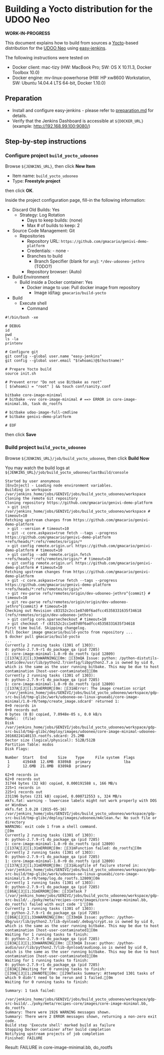 # Building a Yocto distribution for the UDOO Neo

**WORK-IN-PROGRESS**

This document explains how to build from sources a [Yocto](https://www.yoctoproject.org/)-based distribution for the [UDOO Neo](http://www.udoo.org/udoo-neo/) using [easy-jenkins](https://github.com/gmacario/easy-jenkins).

The following instructions were tested on

* Docker client: mac-tizy (HW: MacBook Pro; SW: OS X 10.11.3, Docker Toolbox 10.0)
* Docker engine: mv-linux-powerhorse (HW: HP xw8600 Workstation, SW: Ubuntu 14.04.4 LTS 64-bit, Docker 1.10.0)

## Preparation

* Install and configure easy-jenkins - please refer to [preparation.md](https://github.com/gmacario/easy-jenkins/blob/master/docs/preparation.md) for details.
* Verify that the Jenkins Dashboard is accessible at `${DOCKER_URL}` (example: http://192.168.99.100:9080/)

## Step-by-step instructions

### Configure project `build_yocto_udooneo`

Browse `${JENKINS_URL}`, then click **New Item**
  - Item name: `build_yocto_udooneo`
  - Type: **Freestyle project**

  then click **OK**.
  
Inside the project configuration page, fill-in the following information:
  - Discard Old Builds: Yes
    - Strategy: Log Rotation
      - Days to keep builds: (none)
      - Max # of builds to keep: 2
  - Source Code Management: Git
    - Repositories
      - Repository URL: `https://github.com/gmacario/genivi-demo-platform`
      - Credentials: - none -
      - Branches to build
        - Branch Specifier (blank for `any`): `*/dev-udooneo-jethro` (TODO?)
      - Repository browser: (Auto)
  - Build Environment
    - Build inside a Docker container: Yes
      - Docker image to use: Pull docker image from repository
        - Image id/tag: `gmacario/build-yocto`
  - Build
    - Execute shell
      - Command

```
#!/bin/bash -xe

# DEBUG
id
pwd
ls -la
printenv

# Configure git
git config --global user.name "easy-jenkins"
git config --global user.email "$(whoami)@$(hostname)"

# Prepare Yocto build
source init.sh

# Prevent error "Do not use Bitbake as root"
[ $(whoami) = "root" ] && touch conf/sanity.conf

bitbake core-image-minimal
# bitbake -vvv core-image-minimal # ==> ERROR in core-image-minimal.bb, task do_rootfs

# bitbake udoo-image-full-cmdline
# bitbake genivi-demo-platform

# EOF
```
  
  then click **Save**

### Build project `build_yocto_udooneo`

<!-- (2016-02-24 14:55 CET): Tested on mv-linux-powerhorse -->

Browse `${JENKINS_URL}/job/build_yocto_udooneo`, then click **Build Now**

You may watch the build logs at `${JENKINS_URL}/job/build_yocto_udooneo/lastBuild/console`

```
Started by user anonymous
[EnvInject] - Loading node environment variables.
Building in workspace /var/jenkins_home/jobs/GENIVI/jobs/build_yocto_udooneo/workspace
Cloning the remote Git repository
Cloning repository https://github.com/gmacario/genivi-demo-platform
 > git init /var/jenkins_home/jobs/GENIVI/jobs/build_yocto_udooneo/workspace # timeout=10
Fetching upstream changes from https://github.com/gmacario/genivi-demo-platform
 > git --version # timeout=10
 > git -c core.askpass=true fetch --tags --progress https://github.com/gmacario/genivi-demo-platform +refs/heads/*:refs/remotes/origin/*
 > git config remote.origin.url https://github.com/gmacario/genivi-demo-platform # timeout=10
 > git config --add remote.origin.fetch +refs/heads/*:refs/remotes/origin/* # timeout=10
 > git config remote.origin.url https://github.com/gmacario/genivi-demo-platform # timeout=10
Fetching upstream changes from https://github.com/gmacario/genivi-demo-platform
 > git -c core.askpass=true fetch --tags --progress https://github.com/gmacario/genivi-demo-platform +refs/heads/*:refs/remotes/origin/*
 > git rev-parse refs/remotes/origin/dev-udooneo-jethro^{commit} # timeout=10
 > git rev-parse refs/remotes/origin/origin/dev-udooneo-jethro^{commit} # timeout=10
Checking out Revision c83152c2cc1e87d0f6adfcc45358331635f34618 (refs/remotes/origin/dev-udooneo-jethro)
 > git config core.sparsecheckout # timeout=10
 > git checkout -f c83152c2cc1e87d0f6adfcc45358331635f34618
First time build. Skipping changelog.
Pull Docker image gmacario/build-yocto from repository ...
$ docker pull gmacario/build-yocto
...
Currently 2 running tasks (1301 of 1303):
0: python-2.7.9-r1 do_package_qa (pid 7285)
1: core-image-minimal-1.0-r0 do_rootfs (pid 12809)
[137A[J[1;33mWARNING[0m: [33mQA Issue: python: /python-distutils-staticdev/usr/lib/python2.7/config/libpython2.7.a is owned by uid 0, which is the same as the user running bitbake. This may be due to host contamination [host-user-contaminated][0m
Currently 2 running tasks (1301 of 1303):
0: python-2.7.9-r1 do_package_qa (pid 7285)
1: core-image-minimal-1.0-r0 do_rootfs (pid 12809)
[137A[J[1;31mERROR[0m: [31mError: The image creation script '/var/jenkins_home/jobs/GENIVI/jobs/build_yocto_udooneo/workspace/gdp-src-build/tmp-glibc/work/udooneo-oe-linux-gnueabi/core-image-minimal/1.0-r0/temp/create_image.sdcard' returned 1:
0+0 records in
0+0 records out
0 bytes (0 B) copied, 7.0948e-05 s, 0.0 kB/s
Model:  (file)
Disk /var/jenkins_home/jobs/GENIVI/jobs/build_yocto_udooneo/workspace/gdp-src-build/tmp-glibc/deploy/images/udooneo/core-image-minimal-udooneo-20160224140133.rootfs.sdcard: 25.2MB
Sector size (logical/physical): 512B/512B
Partition Table: msdos
Disk Flags: 

Number  Start   End     Size    Type     File system  Flags
 1      4194kB  12.6MB  8389kB  primary               lba
 2      12.6MB  21.0MB  8389kB  primary

62+0 records in
62+0 records out
31744 bytes (32 kB) copied, 0.000191588 s, 166 MB/s
225+1 records in
225+1 records out
231196 bytes (231 kB) copied, 0.000712553 s, 324 MB/s
mkfs.fat: warning - lowercase labels might not work properly with DOS or Windows
mkfs.fat 3.0.28 (2015-05-16)
/var/jenkins_home/jobs/GENIVI/jobs/build_yocto_udooneo/workspace/gdp-src-build/tmp-glibc/deploy/images/udooneo/m4clean.fw: No such file or directory
WARNING: exit code 1 from a shell command.
[0m
Currently 2 running tasks (1301 of 1303):
0: python-2.7.9-r1 do_package_qa (pid 7285)
1: core-image-minimal-1.0-r0 do_rootfs (pid 12809)
[137A[J[1;31mERROR[0m: [31mFunction failed: do_rootfs[0m
Currently 2 running tasks (1301 of 1303):
0: python-2.7.9-r1 do_package_qa (pid 7285)
1: core-image-minimal-1.0-r0 do_rootfs (pid 12809)
[137A[J[1;31mERROR[0m: [31mLogfile of failure stored in: /var/jenkins_home/jobs/GENIVI/jobs/build_yocto_udooneo/workspace/gdp-src-build/tmp-glibc/work/udooneo-oe-linux-gnueabi/core-image-minimal/1.0-r0/temp/log.do_rootfs.12809[0m
Currently 1 running tasks (1301 of 1303):
0: python-2.7.9-r1 do_package_qa (pid 7285)
[86A[J[1;31mERROR[0m: [31mTask 7 (/var/jenkins_home/jobs/GENIVI/jobs/build_yocto_udooneo/workspace/gdp-src-build/../poky/meta/recipes-core/images/core-image-minimal.bb, do_rootfs) failed with exit code '1'[0m
Currently 1 running tasks (1301 of 1303):
0: python-2.7.9-r1 do_package_qa (pid 7285)
[86A[J[1;33mWARNING[0m: [33mQA Issue: python: /python-dbg/usr/lib/python2.7/lib-dynload/.debug/crypt.so is owned by uid 0, which is the same as the user running bitbake. This may be due to host contamination [host-user-contaminated][0m
Waiting for 1 running tasks to finish:
0: python-2.7.9-r1 do_package_qa (pid 7285)
[83A[J[1;33mWARNING[0m: [33mQA Issue: python: /python-audio/usr/lib/python2.7/lib-dynload/audioop.so is owned by uid 0, which is the same as the user running bitbake. This may be due to host contamination [host-user-contaminated][0m
Waiting for 1 running tasks to finish:
0: python-2.7.9-r1 do_package_qa (pid 7285)
[83A[JWaiting for 0 running tasks to finish:
[39A[J[1;29mNOTE[0m: [29mTasks Summary: Attempted 1301 tasks of which 9 didn't need to be rerun and 1 failed.[0m
Waiting for 0 running tasks to finish:

Summary: 1 task failed:
  /var/jenkins_home/jobs/GENIVI/jobs/build_yocto_udooneo/workspace/gdp-src-build/../poky/meta/recipes-core/images/core-image-minimal.bb, do_rootfs
Summary: There were 1926 WARNING messages shown.
Summary: There were 2 ERROR messages shown, returning a non-zero exit code.
Build step 'Execute shell' marked build as failure
Stopping Docker container after build completion
Notifying upstream projects of job completion
Finished: FAILURE
```

Result: FAILURE in core-image-minimal.bb, do_rootfs

<!-- EOF -->
